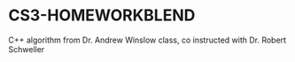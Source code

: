 # CS3-HOMEWORKBLEND
C++ algorithm from Dr. Andrew Winslow class, co instructed with Dr. Robert Schweller
